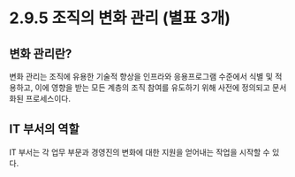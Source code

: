 # 2.9.5 조직의 변화 관리 (별표 3개)

## 변화 관리란?
변화 관리는 조직에 유용한 기술적 향상을 인프라와 응용프로그램 수준에서 식별 및 적용하고, 이에 영향을 받는 모든 계층의 조직 참여를 유도하기 위해 사전에 정의되고 문서화된 프로세스이다.

## IT 부서의 역할
IT 부서는 각 업무 부문과 경영진의 변화에 대한 지원을 얻어내는 작업을 시작할 수 있다.
